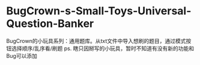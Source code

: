 # BugCrown-s-Small-Toys-Universal-Question-Banker
BugCrown的小玩具系列：通用题库。从txt文件中导入想刷的题目，通过模式按钮选择顺序/乱序看/刷题
ps. 瞎只因掰写的小玩具，暂时不知道有没有新的功能和Bug可以添加
